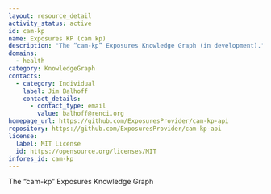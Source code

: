 ```yaml
---
layout: resource_detail
activity_status: active
id: cam-kp
name: Exposures KP (cam kp)
description: "The “cam-kp” Exposures Knowledge Graph (in development)."
domains:
  - health
category: KnowledgeGraph
contacts:
  - category: Individual
    label: Jim Balhoff
    contact_details:
      - contact_type: email
        value: balhoff@renci.org
homepage_url: https://github.com/ExposuresProvider/cam-kp-api
repository: https://github.com/ExposuresProvider/cam-kp-api
license:
  label: MIT License
  id: https://opensource.org/licenses/MIT
infores_id: cam-kp
---
```


The “cam-kp” Exposures Knowledge Graph
